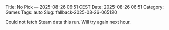Title: No Pick — 2025-08-26 06:51 CEST
Date: 2025-08-26 06:51
Category: Games
Tags: auto
Slug: fallback-2025-08-26-065120

Could not fetch Steam data this run. Will try again next hour.
